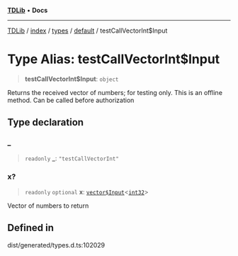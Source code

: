 [**TDLib**](../../../../../../README.md) • **Docs**

***

[TDLib](../../../../../../modules.md) / [index](../../../../../README.md) / [types](../../../README.md) / [default](../README.md) / testCallVectorInt$Input

# Type Alias: testCallVectorInt$Input

> **testCallVectorInt$Input**: `object`

Returns the received vector of numbers; for testing only. This is an offline method. Can be called before authorization

## Type declaration

### \_

> `readonly` **\_**: `"testCallVectorInt"`

### x?

> `readonly` `optional` **x**: [`vector$Input`](vector$Input.md)\<[`int32`](int32-1.md)\>

Vector of numbers to return

## Defined in

dist/generated/types.d.ts:102029
